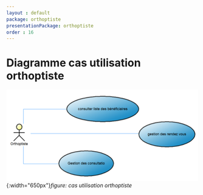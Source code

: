 ```yaml
---
layout : default
package: orthoptiste
presentationPackage: orthoptiste
order : 16
---
```

# Diagramme cas utilisation orthoptiste
![Diagramme cas utilisation social](./images/Diagramme-cas-utilisation.png){:width="650px"}*figure: cas utilisation orthoptiste*

<!-- new slide -->
